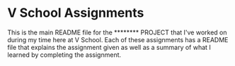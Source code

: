 V School Assignments  
====================

This is the main README file for the ******** PROJECT that I've worked on during my time here at V School. Each of these assignments has a README file that explains the assignment given as well as a summary of what I learned by completing the assignment.  
